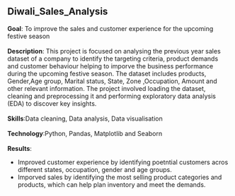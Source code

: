 ## Diwali_Sales_Analysis
<div><b>Goal</b>: To improve the sales and customer experience for the upcoming festive season </div>
<br>
<div><b>Description</b>: This project is focused on analysing the previous year sales dataset of a company to identify the targeting criteria, product demands and customer behaviour helping to imporve the business performance during the upcoming festive season. The dataset includes products, Gender,Age group, Marital status, State, Zone ,Occupation, Amount and other relevant information. The project involved loading the dataset, cleaning and preprocessing it and performing exploratory data analysis (EDA) to discover key insights.</div>
<br>
<div><b>Skills</b>:Data cleaning, Data analysis, Data visualisation</div>
<br>
<div><b>Technology</b>:Python, Pandas, Matplotlib and Seaborn</div>
<br>
<div><b>Results</b>:
<ul>
<li>Improved customer experience by identifying poetntial customers acros different states, occupation, gender and age groups.</li>
<li>Imporved sales by identifying the most selling product categories and products, which can help plan inventory and meet the demands.</li>
</ul>  
</div>
